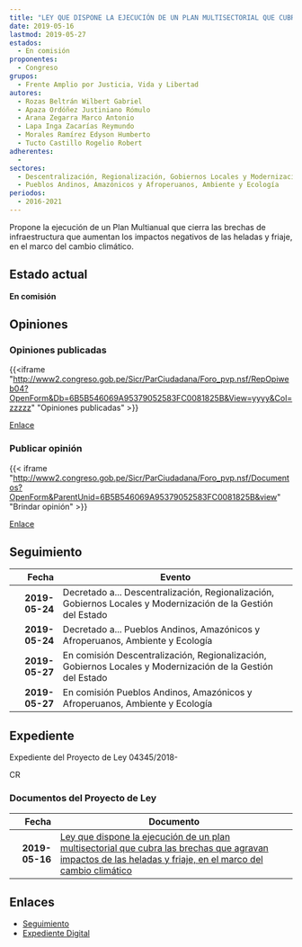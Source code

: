 ```yaml
---
title: "LEY QUE DISPONE LA EJECUCIÓN DE UN PLAN MULTISECTORIAL QUE CUBRA LAS BRECHAS QUE AGRAVAN IMPACTOS DE LAS HELADAS Y FRIAJE, EN EL MARCO DEL CAMBIO CLIMÁTICO"
date: 2019-05-16
lastmod: 2019-05-27
estados: 
  - En comisión
proponentes: 
  - Congreso
grupos: 
  - Frente Amplio por Justicia, Vida y Libertad
autores: 
  - Rozas Beltrán Wilbert Gabriel
  - Apaza Ordóñez Justiniano Rómulo
  - Arana Zegarra Marco Antonio
  - Lapa Inga Zacarías Reymundo
  - Morales Ramírez Edyson Humberto
  - Tucto Castillo Rogelio Robert
adherentes: 
  - 
sectores: 
  - Descentralización, Regionalización, Gobiernos Locales y Modernización de la Gestión del Estado
  - Pueblos Andinos, Amazónicos y Afroperuanos, Ambiente y Ecología
periodos: 
  - 2016-2021
---
```


Propone la ejecución de un Plan Multianual que cierra las brechas de infraestructura que aumentan los impactos negativos de las heladas y friaje, en el marco del cambio climático.


## Estado actual

**En comisión**

## Opiniones

### Opiniones publicadas

{{<iframe "http://www2.congreso.gob.pe/Sicr/ParCiudadana/Foro_pvp.nsf/RepOpiweb04?OpenForm&Db=6B5B546069A95379052583FC0081825B&View=yyyy&Col=zzzzz" "Opiniones publicadas" >}}

[Enlace](http://www2.congreso.gob.pe/Sicr/ParCiudadana/Foro_pvp.nsf/RepOpiweb04?OpenForm&Db=6B5B546069A95379052583FC0081825B&View=yyyy&Col=zzzzz)
### Publicar opinión

{{< iframe "http://www2.congreso.gob.pe/Sicr/ParCiudadana/Foro_pvp.nsf/Documentos?OpenForm&ParentUnid=6B5B546069A95379052583FC0081825B&view" "Brindar opinión" >}}

[Enlace](http://www2.congreso.gob.pe/Sicr/ParCiudadana/Foro_pvp.nsf/Documentos?OpenForm&ParentUnid=6B5B546069A95379052583FC0081825B&view)

## Seguimiento

| Fecha | Evento |
|------:|--------|
| **2019-05-24** | Decretado a... Descentralización, Regionalización, Gobiernos Locales y Modernización de la Gestión del Estado|
| **2019-05-24** | Decretado a... Pueblos Andinos, Amazónicos y Afroperuanos, Ambiente y Ecología|
| **2019-05-27** | En comisión Descentralización, Regionalización, Gobiernos Locales y Modernización de la Gestión del Estado|
| **2019-05-27** | En comisión Pueblos Andinos, Amazónicos y Afroperuanos, Ambiente y Ecología|


## Expediente

Expediente del Proyecto de Ley 04345/2018-

CR


### Documentos del Proyecto de Ley

| Fecha | Documento |
|------:|--------|
| **2019-05-16** | [Ley que dispone la ejecución de un plan multisectorial que cubra las brechas que agravan impactos de las heladas y friaje, en el marco del cambio climático](http://www.leyes.congreso.gob.pe/Documentos/2016_2021/Proyectos_de_Ley_y_de_Resoluciones_Legislativas/PL0434520190516.pdf) |

## Enlaces 

- [Seguimiento](http://www2.congreso.gob.pe/Sicr/TraDocEstProc/CLProLey2016.nsf/f7fff46988ca05b1052578e100829cc7/41b7ca436b6aaccf052583fd0000a984?OpenDocument)
- [Expediente Digital](http://www2.congreso.gob.pe/Sicr/TraDocEstProc/CLProLey2016.nsf/f7fff46988ca05b1052578e100829cc7/41b7ca436b6aaccf052583fd0000a984?OpenDocument&Click=05257FB7005EB655.eb71d0cf91d8294e05256cdf006b5706/$Body/0.1C6C)
